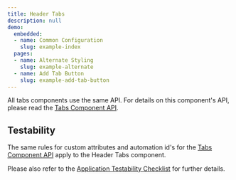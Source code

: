 ```yaml
---
title: Header Tabs
description: null
demo:
  embedded:
  - name: Common Configuration
    slug: example-index
  pages:
  - name: Alternate Styling
    slug: example-alternate
  - name: Add Tab Button
    slug: example-add-tab-button
---
```


All tabs components use the same API.  For details on this component's API, please read the [Tabs Component API](./tabs).

## Testability

The same rules for custom attributes and automation id's for the [Tabs Component API]('./tabs') apply to the Header Tabs component.

Please also refer to the [Application Testability Checklist](https://design.infor.com/resources/application-testability-checklist) for further details.
